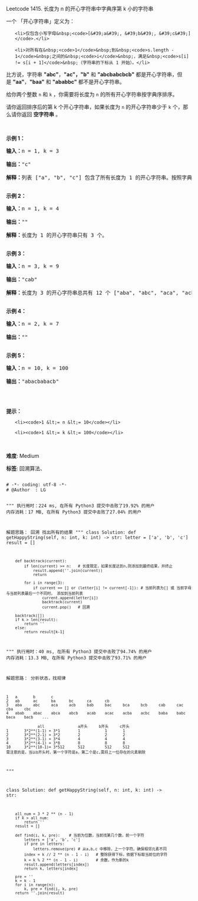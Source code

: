 Leetcode 1415. 长度为 n 的开心字符串中字典序第 k 小的字符串
<p>一个 「开心字符串」定义为：</p>


<ul>

	<li>仅包含小写字母&nbsp;<code>[&#39;a&#39;, &#39;b&#39;, &#39;c&#39;]</code>.</li>

	<li>对所有在&nbsp;<code>1</code>&nbsp;到&nbsp;<code>s.length - 1</code>&nbsp;之间的&nbsp;<code>i</code>&nbsp;，满足&nbsp;<code>s[i] != s[i + 1]</code>&nbsp;（字符串的下标从 1 开始）。</li>

</ul>



<p>比方说，字符串&nbsp;<strong>&quot;abc&quot;</strong>，<strong>&quot;ac&quot;，&quot;b&quot;</strong> 和&nbsp;<strong>&quot;abcbabcbcb&quot;</strong>&nbsp;都是开心字符串，但是&nbsp;<strong>&quot;aa&quot;</strong>，<strong>&quot;baa&quot;</strong>&nbsp;和&nbsp;<strong>&quot;ababbc&quot;</strong>&nbsp;都不是开心字符串。</p>



<p>给你两个整数 <code>n</code>&nbsp;和 <code>k</code>&nbsp;，你需要将长度为 <code>n</code>&nbsp;的所有开心字符串按字典序排序。</p>



<p>请你返回排序后的第 k 个开心字符串，如果长度为 <code>n</code>&nbsp;的开心字符串少于 <code>k</code>&nbsp;个，那么请你返回 <strong>空字符串</strong>&nbsp;。</p>



<p>&nbsp;</p>



<p><strong>示例 1：</strong></p>



<pre><strong>输入：</strong>n = 1, k = 3

<strong>输出：</strong>&quot;c&quot;

<strong>解释：</strong>列表 [&quot;a&quot;, &quot;b&quot;, &quot;c&quot;] 包含了所有长度为 1 的开心字符串。按照字典序排序后第三个字符串为 &quot;c&quot; 。

</pre>



<p><strong>示例 2：</strong></p>



<pre><strong>输入：</strong>n = 1, k = 4

<strong>输出：</strong>&quot;&quot;

<strong>解释：</strong>长度为 1 的开心字符串只有 3 个。

</pre>



<p><strong>示例 3：</strong></p>



<pre><strong>输入：</strong>n = 3, k = 9

<strong>输出：</strong>&quot;cab&quot;

<strong>解释：</strong>长度为 3 的开心字符串总共有 12 个 [&quot;aba&quot;, &quot;abc&quot;, &quot;aca&quot;, &quot;acb&quot;, &quot;bab&quot;, &quot;bac&quot;, &quot;bca&quot;, &quot;bcb&quot;, &quot;cab&quot;, &quot;cac&quot;, &quot;cba&quot;, &quot;cbc&quot;] 。第 9 个字符串为 &quot;cab&quot;

</pre>



<p><strong>示例 4：</strong></p>



<pre><strong>输入：</strong>n = 2, k = 7

<strong>输出：</strong>&quot;&quot;

</pre>



<p><strong>示例 5：</strong></p>



<pre><strong>输入：</strong>n = 10, k = 100

<strong>输出：</strong>&quot;abacbabacb&quot;

</pre>



<p>&nbsp;</p>



<p><strong>提示：</strong></p>



<ul>

	<li><code>1 &lt;= n &lt;= 10</code></li>

	<li><code>1 &lt;= k &lt;= 100</code></li>

</ul>



<p>&nbsp;</p>





 **难度**: Medium



 **标签**: 回溯算法、 





<div class="hcb_wrap">
<pre class="prism undefined-numbers lang-python" data-lang="Python"><code>
# -*- coding: utf-8 -*-
# @Author  : LG

"""
执行用时：224 ms, 在所有 Python3 提交中击败了19.92% 的用户
内存消耗：17 MB, 在所有 Python3 提交中击败了27.04% 的用户

解题思路：
    回溯
    找出所有的结果
"""
class Solution:
    def getHappyString(self, n: int, k: int) -> str:
        letter = ['a', 'b', 'c']
        result = []

        def backtrack(current):
            if len(current) >= n:   # 长度限定，如果长度达到n,则添加到最终结果，并终止
                result.append(''.join(current))
                return

            for i in range(3):
                if current == [] or (letter[i] != current[-1]): # 当前列表为[] 或 当前字母与当前列表最后一个不同时， 添加到当前列表
                    current.append(letter[i])
                    backtrack(current)
                    current.pop()   # 回溯

        backtrack([])
        if k > len(result):
            return ''
        else:
            return result[k-1]

"""
执行用时：40 ms, 在所有 Python3 提交中击败了94.74% 的用户
内存消耗：13.3 MB, 在所有 Python3 提交中击败了93.71% 的用户

解题思路：
    分析状态，找规律
    
    1   a       b       c
    2   ab      ac      ba      bc      ca      cb
    3   aba     abc     aca     acb     bab     bac     bca     bcb     cab     cac     cba     cbc
    4   abab    abac    abca    abcb    acab    acac    acba    acbc    baba    babc    baca    bacb    ...

                  all               a开头     b开头     c开头
    1       3*2**(1-1) = 3*1        1           1       1    
    2       3*2**(2-1) = 3*2        2           2       2
    3       3*2**(3-1) = 3*4        4           4       4
    4       3*2**(4-1) = 3*8        8           8       8
    10      3*2**(10-1)= 3*512      512         512     512    
    需注意的是，当以b开头时，第一个字符是a，第二个是c,需将上一位存在的元素剔除
"""


class Solution:
    def getHappyString(self, n: int, k: int) -> str:

        all_num = 3 * 2 ** (n - 1)
        if k > all_num:
            return ''
        result = []

        def find(i, k, pre):    # 当前为位数，当前找第几个数，前一个字符
            letters = ['a', 'b', 'c']
            if pre in letters:
                letters.remove(pre) # 从a,b,c 中移除，上一个字符。确保相邻元素不同
            index = k // 2 ** (n - 1 - i)   # 整除获得下标，依据下标取当前位的字符
            k = k % 2 ** (n - 1 - i)        # 余数，作为新的k
            result.append(letters[index])
            return k, letters[index]

        pre = ''
        k = k - 1
        for i in range(n):
            k, pre = find(i, k, pre)
        return ''.join(result)

</code></pre></div>
